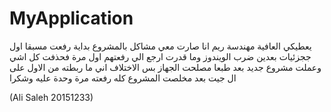 # MyApplication
 
يعطيكي العافية مهندسة ريم 
 انا صارت معي مشاكل بالمشروع بداية 
 رفعت مسبقا اول ججزئيات  بعدين ضرب الويندوز وما قدرت ارجع الي رفعتهم اول مرة 
 فحذفت كل اشي وعملت مشروع جديد بعد طبعا مصلحت الجهاز 
  بس الاختلاف اني ما ربطته من الاول على ال جيت 
  بعد مخلصت المشروع كله رفعته مرة وحدة عليه 
  وشكرا 
  
  (Ali Saleh 20151233)
